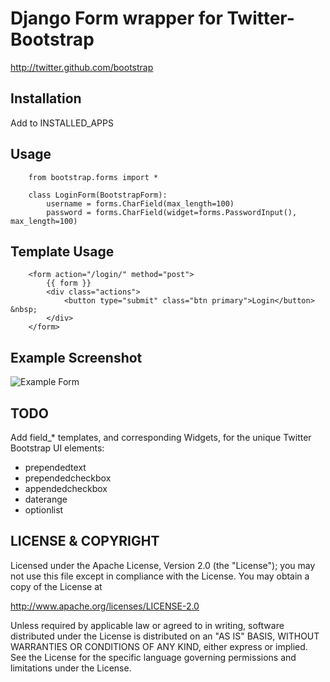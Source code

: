 Django Form wrapper for Twitter-Bootstrap
=========================================
http://twitter.github.com/bootstrap

Installation
------------
Add to INSTALLED_APPS


Usage
-----
        from bootstrap.forms import *

        class LoginForm(BootstrapForm):
            username = forms.CharField(max_length=100)
            password = forms.CharField(widget=forms.PasswordInput(), max_length=100)



Template Usage
--------------

        <form action="/login/" method="post">
            {{ form }}
            <div class="actions">
                <button type="submit" class="btn primary">Login</button> &nbsp;
            </div>
        </form>


Example Screenshot
------------------
![Example Form](http://i.imgur.com/lJEok.png)


TODO
----
Add field_* templates, and corresponding Widgets, for the unique Twitter
Bootstrap UI elements:

* prependedtext
* prependedcheckbox
* appendedcheckbox
* daterange
* optionlist


LICENSE &amp; COPYRIGHT
-----------------------

Licensed under the Apache License, Version 2.0 (the "License");
you may not use this file except in compliance with the License.
You may obtain a copy of the License at

http://www.apache.org/licenses/LICENSE-2.0

Unless required by applicable law or agreed to in writing, software
distributed under the License is distributed on an "AS IS" BASIS,
WITHOUT WARRANTIES OR CONDITIONS OF ANY KIND, either express or implied.
See the License for the specific language governing permissions and
limitations under the License.
